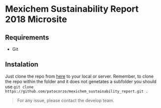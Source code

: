 # Mexichem Sustainability Report 2018 Microsite

## Requirements
* Git

## Instalation
Just clone the repo from [here](https://github.com/patocorzo/mexichem_sustainability_report) to your local or server.
Remember, to clone the repo within the folder and it does not genetates a subfolder you should use `git clone https://github.com/patocorzo/mexichem_sustainability_report.git .`

> For any issue, please contact the develop team.
